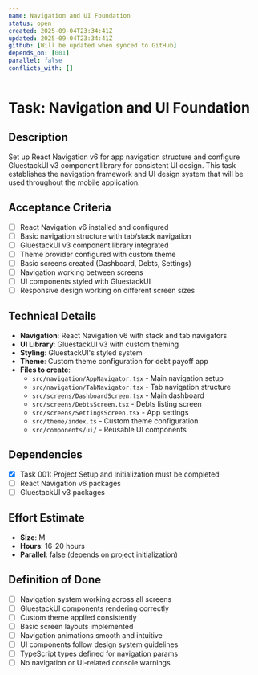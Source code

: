 ```yaml
---
name: Navigation and UI Foundation
status: open
created: 2025-09-04T23:34:41Z
updated: 2025-09-04T23:34:41Z
github: [Will be updated when synced to GitHub]
depends_on: [001]
parallel: false
conflicts_with: []
---
```


# Task: Navigation and UI Foundation

## Description

Set up React Navigation v6 for app navigation structure and configure GluestackUI v3 component library for consistent UI design. This task establishes the navigation framework and UI design system that will be used throughout the mobile application.

## Acceptance Criteria

- [ ] React Navigation v6 installed and configured
- [ ] Basic navigation structure with tab/stack navigation
- [ ] GluestackUI v3 component library integrated
- [ ] Theme provider configured with custom theme
- [ ] Basic screens created (Dashboard, Debts, Settings)
- [ ] Navigation working between screens
- [ ] UI components styled with GluestackUI
- [ ] Responsive design working on different screen sizes

## Technical Details

- **Navigation**: React Navigation v6 with stack and tab navigators
- **UI Library**: GluestackUI v3 with custom theming
- **Styling**: GluestackUI's styled system
- **Theme**: Custom theme configuration for debt payoff app
- **Files to create**:
  - `src/navigation/AppNavigator.tsx` - Main navigation setup
  - `src/navigation/TabNavigator.tsx` - Tab navigation structure
  - `src/screens/DashboardScreen.tsx` - Main dashboard
  - `src/screens/DebtsScreen.tsx` - Debts listing screen
  - `src/screens/SettingsScreen.tsx` - App settings
  - `src/theme/index.ts` - Custom theme configuration
  - `src/components/ui/` - Reusable UI components

## Dependencies

- [x] Task 001: Project Setup and Initialization must be completed
- [ ] React Navigation v6 packages
- [ ] GluestackUI v3 packages

## Effort Estimate

- **Size**: M
- **Hours**: 16-20 hours
- **Parallel**: false (depends on project initialization)

## Definition of Done

- [ ] Navigation system working across all screens
- [ ] GluestackUI components rendering correctly
- [ ] Custom theme applied consistently
- [ ] Basic screen layouts implemented
- [ ] Navigation animations smooth and intuitive
- [ ] UI components follow design system guidelines
- [ ] TypeScript types defined for navigation params
- [ ] No navigation or UI-related console warnings